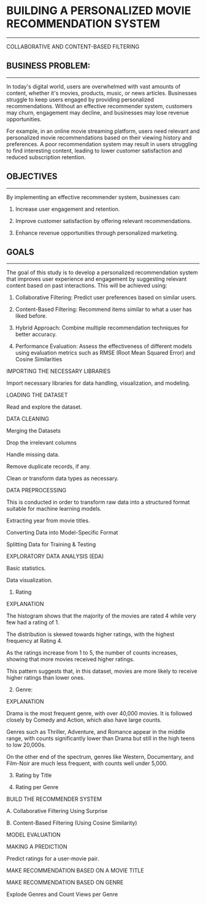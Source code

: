 # BUILDING A PERSONALIZED MOVIE RECOMMENDATION SYSTEM
---
COLLABORATIVE AND CONTENT-BASED FILTERING 
## BUSINESS PROBLEM:
---


In today's digital world, users are overwhelmed with vast amounts of content, whether it's movies, products, music, or news articles. Businesses struggle to keep users engaged by providing personalized recommendations. Without an effective recommender system, customers may churn, engagement may decline, and businesses may lose revenue opportunities.


For example, in an online movie streaming platform, users need relevant and personalized movie recommendations based on their viewing history and preferences. A poor recommendation system may result in users struggling to find interesting content, leading to lower customer satisfaction and reduced subscription retention.

## OBJECTIVES 
---


By implementing an effective recommender system, businesses can:

1. Increase user engagement and retention. 

2. Improve customer satisfaction by offering relevant recommendations.

3. Enhance revenue opportunities through personalized marketing.



## GOALS
---

The goal of this study is to develop a personalized recommendation system that improves user experience and engagement by suggesting relevant content based on past interactions. This will be achieved using:

1. Collaborative Filtering: Predict user preferences based on similar users.

2. Content-Based Filtering: Recommend items similar to what a user has liked before.

3. Hybrid Approach: Combine multiple recommendation techniques for better accuracy.

4. Performance Evaluation: Assess the effectiveness of different models using evaluation metrics such as RMSE (Root Mean Squared Error) and Cosine Similarities 

IMPORTING THE NECESSARY LIBRARIES

Import necessary libraries for data handling, visualization, and modeling.

LOADING THE DATASET

Read and explore the dataset.

DATA CLEANING

Merging the Datasets

Drop the irrelevant columns

Handle missing data.

Remove duplicate records, if any.

Clean or transform data types as necessary.

DATA PREPROCESSING

This is conducted in order to transform raw data into a structured format suitable for machine learning models.

Extracting year from movie titles.

Converting Data into Model-Specific Format

Splitting Data for Training & Testing

EXPLORATORY DATA ANALYSIS (EDA)

Basic statistics.

Data visualization.

1. Rating

EXPLANATION

The histogram shows that the majority of the movies are rated 4 while very few had a rating of 1.

The distribution is skewed towards higher ratings, with the highest frequency at Rating 4.

As the ratings increase from 1 to 5, the number of counts increases, showing that more movies received higher ratings.

This pattern suggests that, in this dataset, movies are more likely to receive higher ratings than lower ones.

2. Genre:

EXPLANATION

Drama is the most frequent genre, with over 40,000 movies. It is followed closely by Comedy and Action, which also have large counts.

Genres such as Thriller, Adventure, and Romance appear in the middle range, with counts significantly lower than Drama but still in the high teens to low 20,000s.

On the other end of the spectrum, genres like Western, Documentary, and Film-Noir are much less frequent, with counts well under 5,000.

3. Rating by Title

4. Rating per Genre

BUILD THE RECOMMENDER SYSTEM

A. Collaborative Filtering Using Surprise

B. Content-Based Filtering (Using Cosine Similarity)

MODEL EVALUATION

MAKING A PREDICTION

Predict ratings for a user-movie pair.

MAKE RECOMMENDATION BASED ON A MOVIE TITLE

MAKE RECOMMENDATION BASED ON GENRE

Explode Genres and Count Views per Genre